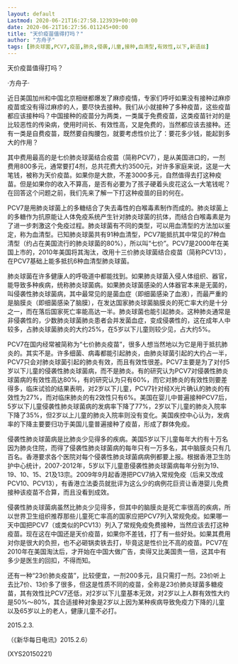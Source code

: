 ```yaml
---
layout: default
Lastmod: 2020-06-21T16:27:58.123939+00:00
date: 2020-06-21T16:27:56.011245+00:00
title: "天价疫苗值得打吗？"
author: "方舟子"
tags: [肺炎球菌,PCV7,疫苗,肺炎,侵袭,儿童,接种,血清型,有效性,以下,新语丝]
---
```


天价疫苗值得打吗？

·方舟子·

近日美国加州和中国北京相继都爆发了麻疹疫情，专家们呼吁如果没有接种过麻疹疫苗或没有得过麻疹的人，要尽快去接种。我们从小就接种了多种疫苗，这些疫苗都应该接种吗？中国接种的疫苗分为两类，一类属于免费疫苗，这类疫苗针对的是比较恶性的传染病，使用时间长、有效性高，又是免费的，当然都应该去接种。还有一类是自费疫苗，既然要自掏腰包，就要考虑性价比了：要花多少钱，能起到多大的作用？

其中费用最高的是七价肺炎球菌结合疫苗（简称PCV7），是从美国进口的，一剂费用800多元，通常要打4剂，总共花费大约3500元，对许多家庭来说，这是一大笔钱，被称为天价疫苗。如果你是大款，不差3000多元，自然值得去打这种疫苗。但是如果你的收入不算高，是否有必要为了孩子硬着头皮花这么一大笔钱呢？在回答这个问题之前，我们先来了解一下打这种疫苗的目的何在。

PCV7是用肺炎球菌上的多糖结合了失去毒性的白喉毒素制作而成的。肺炎球菌上的多糖作为抗原能让人体免疫系统产生针对肺炎球菌的抗体，而结合白喉毒素是为了进一步刺激这个免疫过程。肺炎球菌有不同的类型，可以用血清型的方法加以鉴定，称为血清型。已知肺炎球菌共有91种血清型，PCV7能抵抗其中常见的7种血清型（约占在美国流行的肺炎球菌的80%），所以叫“七价”。PCV7是2000年在美国上市的，2010年美国将其淘汰，改用十三价肺炎球菌结合疫苗（简称PCV13），在PCV7基础上能多抵抗6种血清型肺炎球菌。

肺炎球菌在许多健康人的呼吸道中都能找到。如果肺炎球菌入侵人体组织、器官，能导致多种疾病，统称肺炎球菌病。如果肺炎球菌感染的人体器官本来是无菌的，叫侵袭性肺炎球菌病，其中最常见的是菌血症（即细菌感染了血液），而最严重的是脑膜炎（即细菌感染了脑膜），在发达国家肺炎球菌脑膜炎的死亡率大约是十分之一，而在落后国家死亡率能高达一半。肺炎球菌也能引起肺炎。这种肺炎通常是非侵袭性的，少数肺炎球菌肺炎患者会并发菌血症，变成侵袭性的，这在成年人中较多，占肺炎球菌肺炎的大约25%，在5岁以下儿童则较少见，占大约5%。

PCV7在国内经常被简称为“七价肺炎疫苗”，很多人想当然地以为它是用于抵抗肺炎的。其实不是。许多细菌、病毒都能引起肺炎，由肺炎球菌引起的大约占一半，PCV7只会对肺炎球菌引起的肺炎有效，而且有效性很差。PCV7主要是为了对付5岁以下儿童的侵袭性肺炎球菌病，而不是肺炎。有的研究认为PCV7对侵袭性肺炎球菌病的有效性高达80%，有的研究认为只有60%，而它对肺炎的有效性则要差得多，临床试验的结果表明，对2岁以下儿童，PCV7针对经X光片确认的肺炎的有效性为27%，而对临床肺炎的有2效性只有6%。美国在婴儿中普遍接种PCV7后，5岁以下儿童侵袭性肺炎球菌病的发病率下降了77%，2岁以下儿童的肺炎入院率下降了35%，但2岁以上儿童的肺炎入院率则没有变化。美国疾控中心认为，发病率的下降主要要归功于美国儿童普遍接种了疫苗，形成了群体免疫。

侵袭性肺炎球菌病是比肺炎少见得多的疾病。美国5岁以下儿童每年大约有十万名因为肺炎住院，而得了侵袭性肺炎球菌病的每年只有一万多名，其中脑膜炎只有几百名。香港要求各个医院对每个侵袭性肺炎球菌病病例都要上报。根据香港卫生防护中心统计，2007-2012年，5岁以下儿童患侵袭性肺炎球菌病每年分别为19、19、10、15、21及13宗。2009年9月起香港把PCV7纳入常规免疫（后来又改成PCV10、PCV13），有香港立法委员就批评为这么少的病例花巨资让香港婴儿免费接种该疫苗不合算，而且没看到成效。

侵袭性肺炎球菌病虽然比肺炎少见得多，但其中的脑膜炎是死亡率很高的疾病，所以世界卫生组织推荐那些儿童死亡率高的国家应把PCV7列入常规免疫。如果哪一天中国把PCV7（或类似的PCV13）列入了常规免疫免费接种，当然应该去打这种疫苗。现在这在中国还是天价疫苗，如果你不差钱，打了有一些好处。如果其费用对你是很大的负担，也不必砸锅卖铁去打，毕竟这是性价比不高的疫苗。PCV7在2010年在美国淘汰后，才开始在中国大做广告，卖得又比美国贵一倍，这其中有多少是医生的回扣，不得而知。

还有一种“23价肺炎疫苗”，比较便宜，一剂200多元，且只需打一剂。23价听上去比7价、13价多了很多，但这是性质不同的疫苗，全称是23价肺炎球菌多糖疫苗，其有效性比PCV7还低，对2岁以下儿童基本无效，对2岁以上人群有效性大约是50%～80%，其合适接种对象是2岁以上因为某种疾病导致免疫力下降的儿童以及65岁以上的老人，健康儿童不必打。

2015.2.3.

（《新华每日电讯》2015.2.6）

(XYS20150221)

